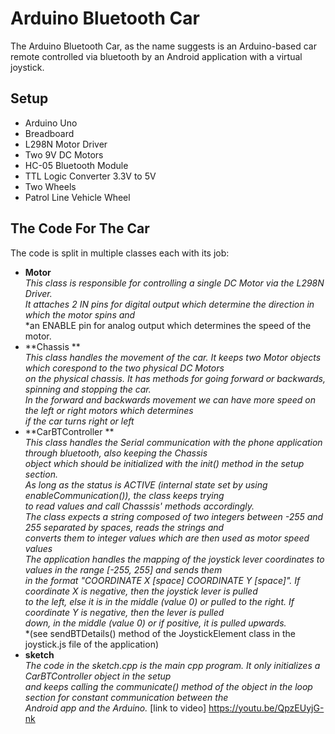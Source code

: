 # Arduino Bluetooth Car
The Arduino Bluetooth Car, as the name suggests is an Arduino-based car remote controlled via bluetooth by an Android application with a virtual joystick.
## Setup
- Arduino Uno<br/>
- Breadboard<br/>
- L298N Motor Driver<br/>
- Two 9V DC Motors<br/>
- HC-05 Bluetooth Module<br/>
- TTL Logic Converter 3.3V to 5V<br/>
- Two Wheels<br/>
- Patrol Line Vehicle Wheel<br/>
  
 ## The Code For The Car
 The code is split in multiple classes each with its job:
- **Motor**<br/>
  *This class is responsible for controlling a single DC Motor via the L298N Driver.*<br/>
  *It attaches 2 IN pins for digital output which determine the direction in which the motor spins and <br/>*
  *an ENABLE pin for analog output which determines the speed of the motor. <br/>
- **Chassis **<br/>
  *This class handles the movement of the car. It keeps two Motor objects which corespond to the two physical DC Motors<br/>*
  *on the physical chassis. It has methods for going forward or backwards, spinning and stopping the car.<br/>*
  *In the forward and backwards movement we can have more speed on the left or right motors which determines<br/>*
  *if the car turns right or left<br/>*
- **CarBTController **<br/>
  *This class handles the Serial communication with the phone application through bluetooth, also keeping the Chassis<br/>*
  *object which should be initialized with the init() method in the setup section.<br/>*
  *As long as the status is ACTIVE (internal state set by using enableCommunication()), the class keeps trying<br/>*
  *to read values and call Chasssis' methods accordingly.<br/>*
  *The class expects a string composed of two integers between -255 and 255 separated by spaces, reads the strings and<br/>*
  *converts them to integer values which are then used as motor speed values<br/>*
  *The application handles the mapping of the joystick lever coordinates to values in the range [-255, 255] and sends them<br/>*
  *in the format "COORDINATE X [space] COORDINATE Y [space]". If coordinate X is negative, then the joystick lever is pulled<br/>*
  *to the left, else it is in the middle (value 0) or pulled to the right. If coordinate Y is negative, then the lever is pulled<br/>*
  *down, in the middle (value 0) or if positive, it is pulled upwards.<br/>*
  *(see sendBTDetails() method of the JoystickElement class in the joystick.js file of the application)<br/>
- **sketch**<br/>
  *The code in the sketch.cpp is the main cpp program. It only initializes a CarBTController object in the setup<br/>*
  *and keeps calling the communicate() method of the object in the loop section for constant communication between the<br/>*
  *Android app and the Arduino.*
[link to video] https://youtu.be/QpzEUyjG-nk
